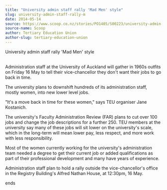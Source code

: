 ```yaml
---
title: "University admin staff rally 'Mad Men' style"
slug: university-admin-staff-rally-m
date: 2014-05-14
source: https://www.scoop.co.nz/stories/PO1405/S00223/university-admin-staff-rally-m
source-name: Scoop
author: Tertiary Education Union
author-slug: tertiary-education-union
---
```


<p>University admin staff rally 'Mad Men'
style</p>

<p><br>Administration staff at the University of
Auckland will gather in 1960s outfits on Friday 16 May to
tell their vice-chancellor they don't want their jobs to go
back in time.</p>

<p>The university plans to downshift hundreds
of its administration staff, mostly women, into new lower
level jobs.</p>

<p>"It's a move back in time for these women,"
says TEU organiser Jane Kostanich.</p>

<p>The university's
Faculty Administration Review (FAR) plans to cut over 100
jobs and change the job descriptions for a further 250. TEU
members at the university say many of these jobs will sit
lower on the university's scale, which in the long-term will
mean lower pay, less respect, and more work with less
responsibility.</p>

<p>Most of the women currently working for
the university's administration team needed a degree to get
their current job or added qualifications as part of their
professional development and many have years of
experience.</p>

<p>Administration staff plan to hold a rally
outside the vice-chancellor's office in the Registry
Building's Alfred Nathan House, at 12:30pm, 16
May.</p>

<p>ends<p>

<p></p>